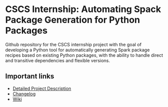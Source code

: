 # CSCS Internship: Automating Spack Package Generation for Python Packages

Github repository for the CSCS internship project with the goal of developing a Python tool for automatically generating Spark package recipes based on existing Python packages, with the ability to handle direct and transitive dependencies and flexible versions.

## Important links

- [Detailed Project Description](<CSCS Internship Project Description.md>)
- [Changelog](CHANGELOG.md)
- [Wiki](https://github.com/davhofer/py2spack/wiki)
